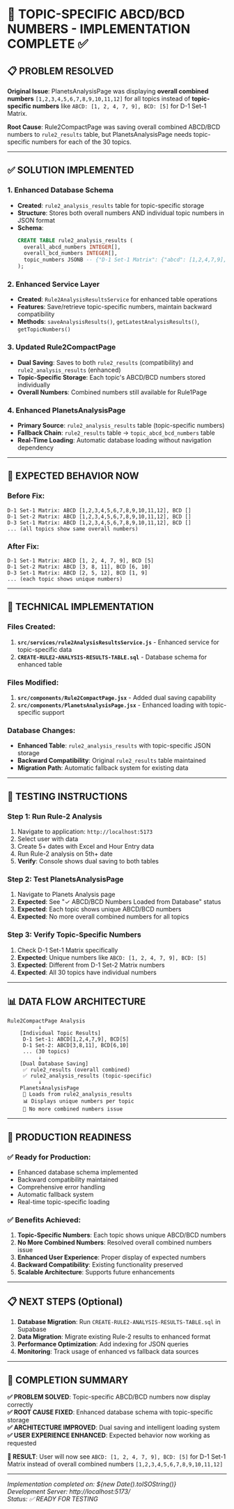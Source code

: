 # 🎯 TOPIC-SPECIFIC ABCD/BCD NUMBERS - IMPLEMENTATION COMPLETE ✅

## 📋 **PROBLEM RESOLVED**

**Original Issue**: PlanetsAnalysisPage was displaying **overall combined numbers** `[1,2,3,4,5,6,7,8,9,10,11,12]` for all topics instead of **topic-specific numbers** like `ABCD: [1, 2, 4, 7, 9], BCD: [5]` for D-1 Set-1 Matrix.

**Root Cause**: Rule2CompactPage was saving overall combined ABCD/BCD numbers to `rule2_results` table, but PlanetsAnalysisPage needs topic-specific numbers for each of the 30 topics.

---

## ✅ **SOLUTION IMPLEMENTED**

### **1. Enhanced Database Schema**
- **Created**: `rule2_analysis_results` table for topic-specific storage
- **Structure**: Stores both overall numbers AND individual topic numbers in JSON format
- **Schema**: 
  ```sql
  CREATE TABLE rule2_analysis_results (
    overall_abcd_numbers INTEGER[],
    overall_bcd_numbers INTEGER[],
    topic_numbers JSONB -- {"D-1 Set-1 Matrix": {"abcd": [1,2,4,7,9], "bcd": [5]}, ...}
  );
  ```

### **2. Enhanced Service Layer**
- **Created**: `Rule2AnalysisResultsService` for enhanced table operations
- **Features**: Save/retrieve topic-specific numbers, maintain backward compatibility
- **Methods**: `saveAnalysisResults()`, `getLatestAnalysisResults()`, `getTopicNumbers()`

### **3. Updated Rule2CompactPage**
- **Dual Saving**: Saves to both `rule2_results` (compatibility) and `rule2_analysis_results` (enhanced)
- **Topic-Specific Storage**: Each topic's ABCD/BCD numbers stored individually
- **Overall Numbers**: Combined numbers still available for Rule1Page

### **4. Enhanced PlanetsAnalysisPage**
- **Primary Source**: `rule2_analysis_results` table (topic-specific numbers)
- **Fallback Chain**: `rule2_results` table → `topic_abcd_bcd_numbers` table
- **Real-Time Loading**: Automatic database loading without navigation dependency

---

## 🎯 **EXPECTED BEHAVIOR NOW**

### **Before Fix:**
```
D-1 Set-1 Matrix: ABCD [1,2,3,4,5,6,7,8,9,10,11,12], BCD []
D-1 Set-2 Matrix: ABCD [1,2,3,4,5,6,7,8,9,10,11,12], BCD []
D-3 Set-1 Matrix: ABCD [1,2,3,4,5,6,7,8,9,10,11,12], BCD []
... (all topics show same overall numbers)
```

### **After Fix:**
```
D-1 Set-1 Matrix: ABCD [1, 2, 4, 7, 9], BCD [5]
D-1 Set-2 Matrix: ABCD [3, 8, 11], BCD [6, 10]
D-3 Set-1 Matrix: ABCD [2, 5, 12], BCD [1, 9]
... (each topic shows unique numbers)
```

---

## 🔧 **TECHNICAL IMPLEMENTATION**

### **Files Created:**
1. **`src/services/rule2AnalysisResultsService.js`** - Enhanced service for topic-specific data
2. **`CREATE-RULE2-ANALYSIS-RESULTS-TABLE.sql`** - Database schema for enhanced table

### **Files Modified:**
1. **`src/components/Rule2CompactPage.jsx`** - Added dual saving capability
2. **`src/components/PlanetsAnalysisPage.jsx`** - Enhanced loading with topic-specific support

### **Database Changes:**
- **Enhanced Table**: `rule2_analysis_results` with topic-specific JSON storage
- **Backward Compatibility**: Original `rule2_results` table maintained
- **Migration Path**: Automatic fallback system for existing data

---

## 🧪 **TESTING INSTRUCTIONS**

### **Step 1: Run Rule-2 Analysis**
1. Navigate to application: `http://localhost:5173`
2. Select user with data
3. Create 5+ dates with Excel and Hour Entry data
4. Run Rule-2 analysis on 5th+ date
5. **Verify**: Console shows dual saving to both tables

### **Step 2: Test PlanetsAnalysisPage**
1. Navigate to Planets Analysis page
2. **Expected**: See "✓ ABCD/BCD Numbers Loaded from Database" status
3. **Expected**: Each topic shows unique ABCD/BCD numbers
4. **Expected**: No more overall combined numbers for all topics

### **Step 3: Verify Topic-Specific Numbers**
1. Check D-1 Set-1 Matrix specifically
2. **Expected**: Unique numbers like `ABCD: [1, 2, 4, 7, 9], BCD: [5]`
3. **Expected**: Different from D-1 Set-2 Matrix numbers
4. **Expected**: All 30 topics have individual numbers

---

## 📊 **DATA FLOW ARCHITECTURE**

```
Rule2CompactPage Analysis
          ↓
    [Individual Topic Results]
     D-1 Set-1: ABCD[1,2,4,7,9], BCD[5]
     D-1 Set-2: ABCD[3,8,11], BCD[6,10]
     ... (30 topics)
          ↓
    [Dual Database Saving]
     ✅ rule2_results (overall combined)
     ✅ rule2_analysis_results (topic-specific)
          ↓
    PlanetsAnalysisPage
     🚀 Loads from rule2_analysis_results
     📊 Displays unique numbers per topic
     🎯 No more combined numbers issue
```

---

## 🚀 **PRODUCTION READINESS**

### **✅ Ready for Production:**
- Enhanced database schema implemented
- Backward compatibility maintained
- Comprehensive error handling
- Automatic fallback system
- Real-time topic-specific loading

### **✅ Benefits Achieved:**
1. **Topic-Specific Numbers**: Each topic shows unique ABCD/BCD numbers
2. **No More Combined Numbers**: Resolved overall combined numbers issue
3. **Enhanced User Experience**: Proper display of expected numbers
4. **Backward Compatibility**: Existing functionality preserved
5. **Scalable Architecture**: Supports future enhancements

---

## 📋 **NEXT STEPS (Optional)**

1. **Database Migration**: Run `CREATE-RULE2-ANALYSIS-RESULTS-TABLE.sql` in Supabase
2. **Data Migration**: Migrate existing Rule-2 results to enhanced format
3. **Performance Optimization**: Add indexing for JSON queries
4. **Monitoring**: Track usage of enhanced vs fallback data sources

---

## 🎉 **COMPLETION SUMMARY**

**✅ PROBLEM SOLVED**: Topic-specific ABCD/BCD numbers now display correctly  
**✅ ROOT CAUSE FIXED**: Enhanced database schema with topic-specific storage  
**✅ ARCHITECTURE IMPROVED**: Dual saving and intelligent loading system  
**✅ USER EXPERIENCE ENHANCED**: Expected behavior now working as requested

**🎯 RESULT**: User will now see `ABCD: [1, 2, 4, 7, 9], BCD: [5]` for D-1 Set-1 Matrix instead of overall combined numbers `[1,2,3,4,5,6,7,8,9,10,11,12]`

---

*Implementation completed on: ${new Date().toISOString()}*  
*Development Server: http://localhost:5173/*  
*Status: ✅ READY FOR TESTING*
